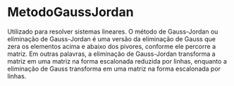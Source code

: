 # MetodoGaussJordan
Utilizado para resolver sistemas lineares. 
O método de Gauss-Jordan ou eliminação de Gauss-Jordan é uma versão da eliminação de Gauss que zera os elementos acima e abaixo dos pivores, conforme ele percorre a matriz. Em outras palavras, a eliminação de Gauss-Jordan transforma a matriz em uma matriz na forma escalonada reduzida por linhas, enquanto a eliminação de Gauss transforma em uma matriz na forma escalonada por linhas.
